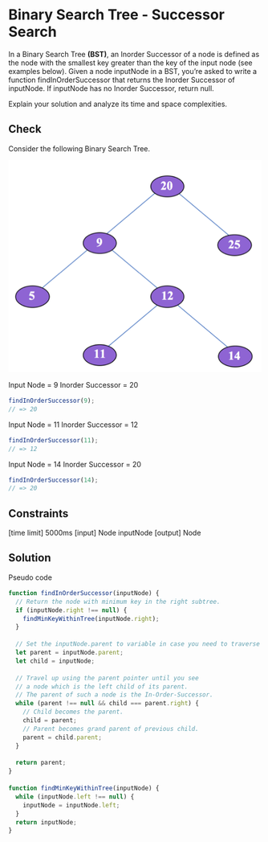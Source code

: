 # Binary Search Tree - Successor Search

In a Binary Search Tree **(BST)**, an Inorder Successor of a node is defined as the node with the smallest key greater than the key of the input node (see examples below). Given a node inputNode in a BST, you’re asked to write a function findInOrderSuccessor that returns the Inorder Successor of inputNode. If inputNode has no Inorder Successor, return null.

Explain your solution and analyze its time and space complexities.

## Check

Consider the following Binary Search Tree.

![binary-search-tree](../assets/img/binary-search-tree.png)

Input Node = 9
Inorder Successor = 20

```js
findInOrderSuccessor(9);
// => 20
```

Input Node = 11
Inorder Successor = 12

```js
findInOrderSuccessor(11);
// => 12
```

Input Node = 14
Inorder Successor = 20

```js
findInOrderSuccessor(14);
// => 20
```

## Constraints

[time limit] 5000ms
[input] Node inputNode
[output] Node

## Solution

Pseudo code

```js
function findInOrderSuccessor(inputNode) {
  // Return the node with minimum key in the right subtree.
  if (inputNode.right !== null) {
    findMinKeyWithinTree(inputNode.right);
  }

  // Set the inputNode.parent to variable in case you need to traverse up the tree.
  let parent = inputNode.parent;
  let child = inputNode;

  // Travel up using the parent pointer until you see 
  // a node which is the left child of its parent.
  // The parent of such a node is the In-Order-Successor.
  while (parent !== null && child === parent.right) {
    // Child becomes the parent.
    child = parent;
    // Parent becomes grand parent of previous child.
    parent = child.parent;
  }

  return parent;
}

function findMinKeyWithinTree(inputNode) {
  while (inputNode.left !== null) {
    inputNode = inputNode.left;
  }
  return inputNode;
}
```
